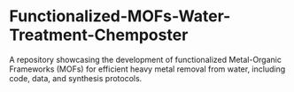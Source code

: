 # Functionalized-MOFs-Water-Treatment-Chemposter
A repository showcasing the development of functionalized Metal-Organic Frameworks (MOFs) for efficient heavy metal removal from water, including code, data, and synthesis protocols.
